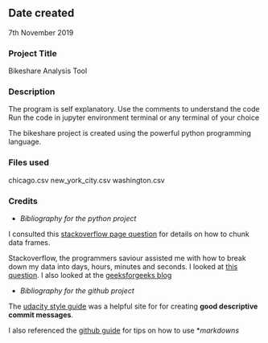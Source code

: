 ## Date created
7th November 2019

### Project Title
Bikeshare Analysis Tool

### Description
The program is self explanatory. Use the comments to understand the code
Run the code in jupyter environment terminal or any terminal of your choice

The bikeshare project is created using the powerful python programming language.

### Files used
chicago.csv
new_york_city.csv
washington.csv

### Credits

* *Bibliography for the python project*

I consulted this [stackoverflow page question](https://stackoverflow.com/questions/46380075/pandas-select-n-middle-rows) for details on how to chunk data frames.

Stackoverflow, the programmers saviour assisted me with how to break down my data into days, hours, minutes and seconds. I looked at [this question](https://stackoverflow.com/questions/775049/how-do-i-convert-seconds-to-hours-minutes-and-seconds). I also looked at the [geeksforgeeks blog](https://www.geeksforgeeks.org/converting-seconds-into-days-hours-minutes-and-seconds/)

* *Bibliography for the github project*

The [udacity style guide](https://udacity.github.io/git-styleguide/) was a helpful site for for creating **good descriptive commit messages**.

I also referenced the [github guide](https://guides.github.com/features/mastering-markdown/) for tips on how to use **markdowns*